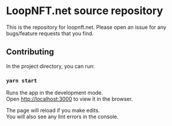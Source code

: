 # LoopNFT.net source repository

This is the repository for loopnft.net. Please open an issue for any bugs/feature requests that you find.

## Contributing

In the project directory, you can run:

### `yarn start`

Runs the app in the development mode.\
Open [http://localhost:3000](http://localhost:3000) to view it in the browser.

The page will reload if you make edits.\
You will also see any lint errors in the console.
